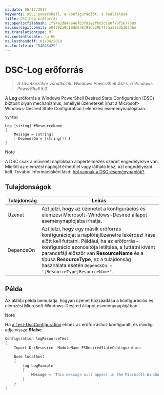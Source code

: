 ```yaml
---
ms.date: 06/12/2017
keywords: DSC, powershell, a konfigurációt, a beállítása
title: DSC-Log erőforrás
ms.openlocfilehash: 1f94a2d847a4ef63f81e2fb83d1a0f76f5677b09
ms.sourcegitcommit: e04292a9c10de9a8391d529b7f7aa3753b362dbe
ms.translationtype: MT
ms.contentlocale: hu-HU
ms.lasthandoff: 01/04/2019
ms.locfileid: "54048429"
---
```

# <a name="dsc-log-resource"></a>DSC-Log erőforrás

> _A következőkre vonatkozik: Windows PowerShell 4.0-s, a Windows PowerShell 5.0_

A __Log__ erőforrás a Windows PowerShell Desired State Configuration (DSC) biztosít olyan mechanizmus, amellyel üzeneteket írhat a Microsoft-Windows-Desired State Configuration / elemzési eseménynaplójában.

```
Syntax

Log [string] #ResourceName
{
    Message = [string]
    [ DependsOn = [string[]] ]
}
```

> [!NOTE]
> A DSC csak a műveleti naplókban alapértelmezés szerint engedélyezve van. Mielőtt az elemzési naplóját érhető el vagy látható lesz, azt engedélyezni kell. További információkért lásd: [hol vannak a DSC-eseménynaplók?](../../../troubleshooting/troubleshooting.md#where-are-dsc-event-logs).

## <a name="properties"></a>Tulajdonságok

| Tulajdonság | Leírás |
| --- | --- |
| Üzenet| Azt jelzi, hogy az üzenetet a konfigurációs és elemzési Microsoft-Windows-Desired állapot eseménynaplójába írhatja.|
| DependsOn | Azt jelzi, hogy egy másik erőforrás konfigurációját a naplófájlüzenetre lekérdezi írása előtt kell futtatni. Például, ha az erőforrás-konfiguráció azonosítója letiltása, a futtatni kívánt parancsfájl először van **ResourceName** és a típusa **ResourceType**, ez a tulajdonság használata esetén `DependsOn = '[ResourceType]ResourceName'`.|

## <a name="example"></a>Példa

Az alábbi példa bemutatja, hogyan üzenet hozzáadása a konfigurációs és elemzési Microsoft-Windows-Desired állapot eseménynaplójában.

> [!NOTE]
> Ha [a Test-DscConfiguration](https://technet.microsoft.com/en-us/library/dn407382.aspx) ehhez az erőforráshoz konfigurált, és mindig adja vissza **$false**.

```powershell
Configuration logResourceTest
{
    Import-DscResource -ModuleName PSDesiredStateConfiguration

    Node localhost
    {
        Log LogExample
        {
            Message = 'This message will appear in the Microsoft-Windows-Desired State Configuration/Analytic event log.'
        }
    }
}
```
